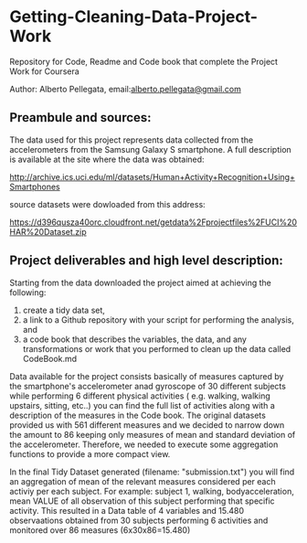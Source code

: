 # Getting-Cleaning-Data-Project-Work
Repository for Code, Readme and Code book that complete the Project Work for Coursera 

Author: Alberto Pellegata, email:alberto.pellegata@gmail.com


## Preambule and sources:

The data used for this project represents data collected from the accelerometers from the Samsung Galaxy S smartphone. 
A full description is available at the site where the data was obtained: 

http://archive.ics.uci.edu/ml/datasets/Human+Activity+Recognition+Using+Smartphones 

source datasets were dowloaded from this address:

https://d396qusza40orc.cloudfront.net/getdata%2Fprojectfiles%2FUCI%20HAR%20Dataset.zip

## Project deliverables and high level description:

Starting from the data downloaded the project aimed at achieving the following:
  1. create a tidy data set, 
  2. a link to a Github repository with your script for performing the analysis, and 
  3. a code book that describes the variables, the data, and any transformations or work that you performed to clean up the   data called CodeBook.md

Data available for the project consists basically of measures captured by the smartphone's accelerometer anad gyroscope of 30 different subjects while performing 6 different physical activities ( e.g. walking, walking upstairs, sitting, etc..) you can find the full list of activities along with a description of the measures in the Code book.
The original datasets provided us with 561 different measures and we decided to narrow down the amount to 86 keeping only measures of mean and standard deviation of the accelerometer. Therefore, we needed to execute some aggregation functions to provide a more compact view.

In the final Tidy Dataset generated (filename: "submission.txt") you will find an aggregation of mean of the relevant measures considered per each activiy per each subject. For example: subject 1, walking, bodyacceleration, mean VALUE of all observation of this subject performing that specific activity. This resulted in a Data table of 4 variables and 15.480 observaations obtained from 30 subjects performing 6 activities and monitored over 86 measures (6x30x86=15.480)
